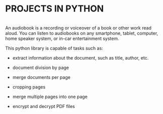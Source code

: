 <h1> PROJECTS IN PYTHON </h1>
<br>
An audiobook is a recording or voiceover of a book or other work read aloud. You can listen to audiobooks on any smartphone, tablet, computer, home speaker system, or in-car entertainment system. 
<br>

 This python library is capable of tasks such as:

* extract information about the document, such as title, author, etc.

* document division by page

* merge documents per page

* cropping pages

* merge multiple pages into one page

* encrypt and decrypt PDF files

